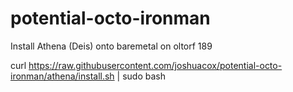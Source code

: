 potential-octo-ironman
======================

Install Athena (Deis) onto baremetal on oltorf 189

curl https://raw.githubusercontent.com/joshuacox/potential-octo-ironman/athena/install.sh | sudo bash
